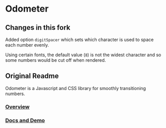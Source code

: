 Odometer
========

## Changes in this fork
Added option `digitSpacer` which sets which character is used to space each
    number evenly.

Using certain fonts, the default value (`8`) is not the widest character and so
    some numbers would be cut off when rendered.

## Original Readme

Odometer is a Javascript and CSS library for smoothly transitioning numbers.

### [Overview](http://github.hubspot.com/odometer/docs/welcome)
### [Docs and Demo](http://github.hubspot.com/odometer)
